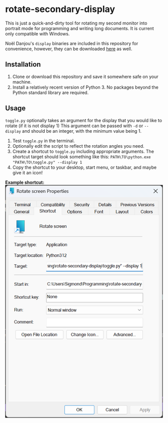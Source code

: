 # rotate-secondary-display

This is just a quick-and-dirty tool for rotating my second monitor into portrait mode for programming and writing long documents.
It is current only compatible with Windows.

Noël Danjou's `display` binaries are included in this repository for convenience, however, they can be downloaded [here](http://noeld.com/programs.asp?cat=misc#display) as well.

## Installation

1. Clone or download this repository and save it somewhere safe on your machine.
2. Install a relatively recent version of Python 3. No packages beyond the Python standard library are required.

## Usage

`toggle.py` optionally takes an argument for the display that you would like to rotate (if it is not display 1)
This argument can be passed with `-d` or `--display` and should be an integer, with the minimum value being 1.

1. Test `toggle.py` in the terminal.
2. Optionally edit the script to reflect the rotation angles you need.
3. Create a shortcut to `toggle.py` including appropriate arguments. The shortcut target should look something like this: `PATH\TO\python.exe "PATH\TO\toggle.py" --display 1`
4. Copy the shortcut to your desktop, start menu, or taskbar, and maybe give it an icon!

**Example shortcut:**
![Example shortcut screenshot](screenshots/shortcut.png)
